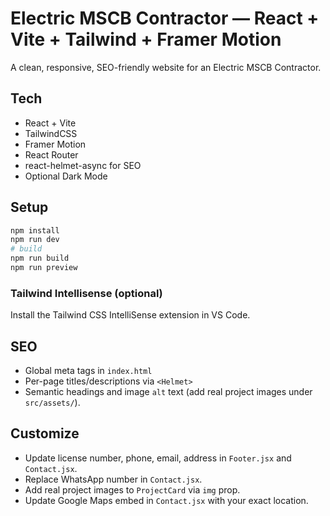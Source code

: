 # Electric MSCB Contractor — React + Vite + Tailwind + Framer Motion

A clean, responsive, SEO-friendly website for an Electric MSCB Contractor.

## Tech
- React + Vite
- TailwindCSS
- Framer Motion
- React Router
- react-helmet-async for SEO
- Optional Dark Mode

## Setup
```bash
npm install
npm run dev
# build
npm run build
npm run preview
```

### Tailwind Intellisense (optional)
Install the Tailwind CSS IntelliSense extension in VS Code.

## SEO
- Global meta tags in `index.html`
- Per-page titles/descriptions via `<Helmet>`
- Semantic headings and image `alt` text (add real project images under `src/assets/`).

## Customize
- Update license number, phone, email, address in `Footer.jsx` and `Contact.jsx`.
- Replace WhatsApp number in `Contact.jsx`.
- Add real project images to `ProjectCard` via `img` prop.
- Update Google Maps embed in `Contact.jsx` with your exact location.
